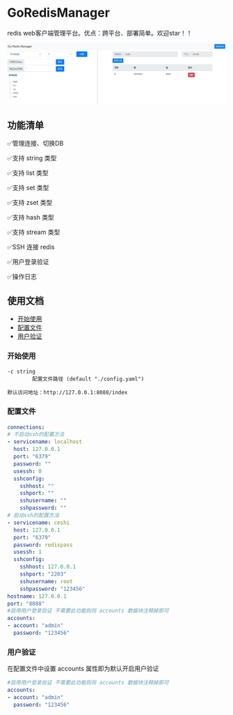 # GoRedisManager
redis web客户端管理平台。优点：跨平台、部署简单。欢迎star！！

![logo](readme/index.JPG)

## 功能清单

:white_check_mark:管理连接、切换DB

:white_check_mark:支持 string 类型

:white_check_mark:支持 list 类型

:white_check_mark:支持 set 类型

:white_check_mark:支持 zset 类型

:white_check_mark:支持 hash 类型

:white_check_mark:支持 stream 类型

:white_check_mark:SSH 连接 redis

:white_check_mark:用户登录验证

:white_check_mark:操作日志

## 使用文档
- [开始使用](#开始使用)
- [配置文件](#配置文件)
- [用户验证](#用户验证)

### <a name="开始使用">开始使用</a>

```shell
-c string
        配置文件路径 (default "./config.yaml")
```

```
默认访问地址：http://127.0.0.1:8088/index
```

### <a name="配置文件">配置文件</a>

```yaml
connections:
# 不启动ssh的配置方法  
- servicename: localhost
  host: 127.0.0.1
  port: "6379"
  password: ""
  usessh: 0
  sshconfig:
    sshhost: ""
    sshport: ""
    sshusername: ""
    sshpassword: ""
# 启动ssh的配置方法     
- servicename: ceshi
  host: 127.0.0.1
  port: "6379"
  password: redispass
  usessh: 1
  sshconfig:
    sshhost: 127.0.0.1
    sshport: "2203"
    sshusername: root
    sshpassword: "123456"
hostname: 127.0.0.1
port: "8088"
#启用用户登录验证 不需要此功能则将 accounts 数据块注释掉即可
accounts:
- account: "admin"
  password: "123456"
```

### <a name="用户验证">用户验证</a>

在配置文件中设置 accounts 属性即为默认开启用户验证
```yaml
#启用用户登录验证 不需要此功能则将 accounts 数据块注释掉即可
accounts:
- account: "admin"
  password: "123456"
```

